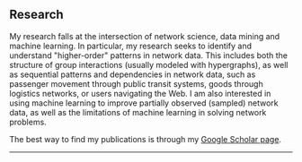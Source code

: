 ## <a name="research"></a> Research
My research falls at the intersection of network science, data mining and machine learning. In particular, my research seeks to identify and understand "higher-order" patterns in network data. This includes both the structure of group interactions (usually modeled with hypergraphs), as well as sequential patterns and dependencies in network data, such as passenger movement through public transit systems, goods through logistics networks, or users navigating the Web. I am also interested in using machine learning to improve partially observed (sampled) network data, as well as the limitations of machine learning in solving network problems.

The best way to find my publications is through my [Google Scholar page](https://scholar.google.com/citations?user=kAaxRkUAAAAJ&hl=en). 

-----

